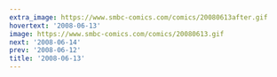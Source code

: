 ```yaml
---
extra_image: https://www.smbc-comics.com/comics/20080613after.gif
hovertext: '2008-06-13'
image: https://www.smbc-comics.com/comics/20080613.gif
next: '2008-06-14'
prev: '2008-06-12'
title: '2008-06-13'
---
```

